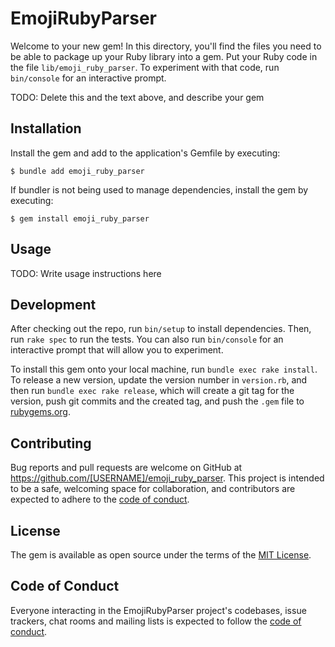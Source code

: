 # EmojiRubyParser

Welcome to your new gem! In this directory, you'll find the files you need to be able to package up your Ruby library into a gem. Put your Ruby code in the file `lib/emoji_ruby_parser`. To experiment with that code, run `bin/console` for an interactive prompt.

TODO: Delete this and the text above, and describe your gem

## Installation

Install the gem and add to the application's Gemfile by executing:

    $ bundle add emoji_ruby_parser

If bundler is not being used to manage dependencies, install the gem by executing:

    $ gem install emoji_ruby_parser

## Usage

TODO: Write usage instructions here

## Development

After checking out the repo, run `bin/setup` to install dependencies. Then, run `rake spec` to run the tests. You can also run `bin/console` for an interactive prompt that will allow you to experiment.

To install this gem onto your local machine, run `bundle exec rake install`. To release a new version, update the version number in `version.rb`, and then run `bundle exec rake release`, which will create a git tag for the version, push git commits and the created tag, and push the `.gem` file to [rubygems.org](https://rubygems.org).

## Contributing

Bug reports and pull requests are welcome on GitHub at https://github.com/[USERNAME]/emoji_ruby_parser. This project is intended to be a safe, welcoming space for collaboration, and contributors are expected to adhere to the [code of conduct](https://github.com/[USERNAME]/emoji_ruby_parser/blob/master/CODE_OF_CONDUCT.md).

## License

The gem is available as open source under the terms of the [MIT License](https://opensource.org/licenses/MIT).

## Code of Conduct

Everyone interacting in the EmojiRubyParser project's codebases, issue trackers, chat rooms and mailing lists is expected to follow the [code of conduct](https://github.com/[USERNAME]/emoji_ruby_parser/blob/master/CODE_OF_CONDUCT.md).
